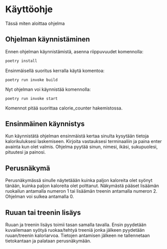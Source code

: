 # Käyttöohje
Tässä miten aloittaa ohjelma

## Ohjelman käynnistäminen
Ennen ohjelman käynnistämistä, asenna riippuvuudet komennolla:

```bash
poetry install
```

Ensinmäisellä suoritus kerralla käytä komentoa:

```
poetry run invoke build
```

Nyt ohjelman voi käynnistää komennolla:

```
poetry run invoke start
```
Komennot pitää suorittaa calorie_counter hakemistossa.

## Ensinmäinen käynnistys
Kun käynnistätä ohjelman ensinmäistä kertaa sinulta kysytään tietoja kalorikuluksesi laskemiseen.
Kirjoita vastauksesi terminaaliin ja paina enter avainta kun olet valmis.
Ohjelma pyytää sinun, nimesi, ikäsi, sukupuolesi, pituutesi ja painosi.

## Perusnäkymä
Perusnäkymässä sinulle näytetäään kuinka paljon kaloreita olet syönyt tänään, kuinka paljon kaloreita olet polttanut.
Näkymästä pääset lisäämän ruokailun antamalla numeron 1 tai lisäämän treenin antamalla numeron 2.
Ohjelman voi sulkea antamalla 0.

## Ruuan tai treenin lisäys
Ruuan ja treenin lisäys toimii tasan samalla tavalla.
Ensin pyydetään kuvailemaan syötyä ruokaa/tehtyä treeniä jonka jälkeen pyydetään ruuan/treenin kaloriarvoa.
Tietojen antamisen jälkeen ne tallennetaan tietokantaan ja palataan perusnäkymään.
